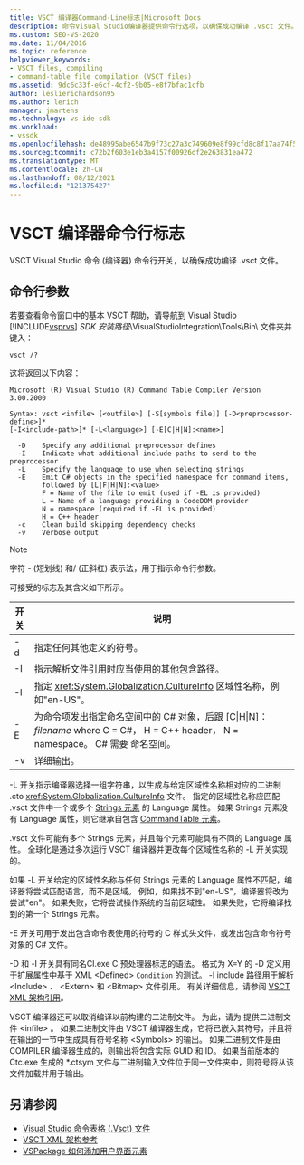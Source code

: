 ```yaml
---
title: VSCT 编译器Command-Line标志|Microsoft Docs
description: 命令Visual Studio编译器提供命令行选项，以确保成功编译 .vsct 文件。
ms.custom: SEO-VS-2020
ms.date: 11/04/2016
ms.topic: reference
helpviewer_keywords:
- VSCT files, compiling
- command-table file compilation (VSCT files)
ms.assetid: 9dc6c33f-e6cf-4cf2-9b05-e8f7bfac1cfb
author: leslierichardson95
ms.author: lerich
manager: jmartens
ms.technology: vs-ide-sdk
ms.workload:
- vssdk
ms.openlocfilehash: de48995abe6547b9f73c27a3c749609e8f99cfd8c8f17aa74f5200106238d205
ms.sourcegitcommit: c72b2f603e1eb3a4157f00926df2e263831ea472
ms.translationtype: MT
ms.contentlocale: zh-CN
ms.lasthandoff: 08/12/2021
ms.locfileid: "121375427"
---
```

# <a name="vsct-compiler-command-line-flags"></a>VSCT 编译器命令行标志
VSCT Visual Studio 命令 (编译器) 命令行开关，以确保成功编译 .vsct 文件。

## <a name="command-line-parameters"></a>命令行参数
 若要查看命令窗口中的基本 VSCT 帮助，请导航到 Visual Studio [!INCLUDE[vsprvs](../../code-quality/includes/vsprvs_md.md)]  *SDK 安装路径*\VisualStudioIntegration\Tools\Bin\ 文件夹并键入：

```
vsct /?
```

 这将返回以下内容：

```
Microsoft (R) Visual Studio (R) Command Table Compiler Version 3.00.2000

Syntax: vsct <infile> [<outfile>] [-S[symbols file]] [-D<preprocessor-define>]*
[-I<include-path>]* [-L<language>] [-E[C|H|N]:<name>]

  -D    Specify any additional preprocessor defines
  -I    Indicate what additional include paths to send to the preprocessor
  -L    Specify the language to use when selecting strings
  -E    Emit C# objects in the specified namespace for command items,
        followed by [L|F|H|N]:<value>
        F = Name of the file to emit (used if -EL is provided)
        L = Name of a language providing a CodeDOM provider
        N = namespace (required if -EL is provided)
        H = C++ header
  -c    Clean build skipping dependency checks
  -v    Verbose output
```

> [!NOTE]
> 字符 - (短划线) 和/ (正斜杠) 表示法，用于指示命令行参数。

 可接受的标志及其含义如下所示。

|开关|说明|
|------------|-----------------|
|-d|指定任何其他定义的符号。|
|-I|指示解析文件引用时应当使用的其他包含路径。|
|-l|指定 <xref:System.Globalization.CultureInfo> 区域性名称，例如"en-US"。|
|-E|为命令项发出指定命名空间中的 C# 对象，后跟 [C&#124;H&#124;N]：*filename* where C = C#， H = C++ header， N = namespace。 C# 需要 命名空间。|
|-v|详细输出。|

 -L 开关指示编译器选择一组字符串，以生成与给定区域性名称相对应的二进制 .cto <xref:System.Globalization.CultureInfo> 文件。 指定的区域性名称应匹配 .vsct 文件中一个或多个 [Strings 元素](../../extensibility/strings-element.md) 的 Language 属性。 如果 Strings 元素没有 Language 属性，则它继承自包含 [CommandTable 元素](../../extensibility/commandtable-element.md)。

 .vsct 文件可能有多个 Strings 元素，并且每个元素可能具有不同的 Language 属性。 全球化是通过多次运行 VSCT 编译器并更改每个区域性名称的 -L 开关实现的。

 如果 -L 开关给定的区域性名称与任何 Strings 元素的 Language 属性不匹配，编译器将尝试匹配语言，而不是区域。 例如，如果找不到"en-US"，编译器将改为尝试"en"。 如果失败，它将尝试操作系统的当前区域性。 如果失败，它将编译找到的第一个 Strings 元素。

 -E 开关可用于发出包含命令表使用的符号的 C 样式头文件，或发出包含命令符号对象的 C# 文件。

 -D 和 -I 开关具有同名Cl.exe C 预处理器标志的语法。 格式为 X=Y 的 -D 定义用于扩展属性中基于 XML \<Defined> `Condition` 的测试。 -I include 路径用于解析 \<Include> 、 \<Extern> 和 \<Bitmap> 文件引用。 有关详细信息，请参阅 [VSCT XML 架构引用](../../extensibility/vsct-xml-schema-reference.md)。

 VSCT 编译器还可以取消编译以前构建的二进制文件。 为此，请为 提供二进制文件 \<infile> 。   如果二进制文件由 VSCT 编译器生成，它将已嵌入其符号，并且将在输出的一节中生成具有符号名称 \<Symbols> 的输出。 如果二进制文件是由 COMPILER 编译器生成的，则输出将包含实际 GUID 和 ID。 如果当前版本的 Ctc.exe 生成的 *.ctsym 文件与二进制输入文件位于同一文件夹中，则符号将从该文件加载并用于输出。

## <a name="see-also"></a>另请参阅
- [Visual Studio 命令表格 (.Vsct) 文件](../../extensibility/internals/visual-studio-command-table-dot-vsct-files.md)
- [VSCT XML 架构参考](../../extensibility/vsct-xml-schema-reference.md)
- [VSPackage 如何添加用户界面元素](../../extensibility/internals/how-vspackages-add-user-interface-elements.md)

